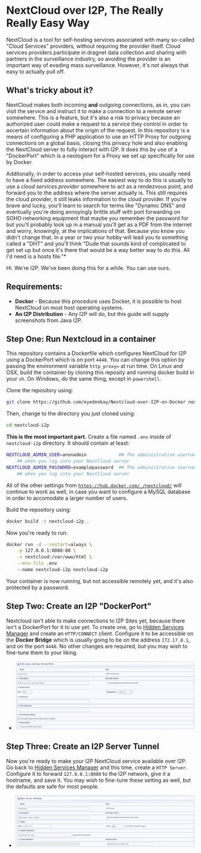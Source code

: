 NextCloud over I2P, The Really Really Easy Way
==============================================

NextCloud is a tool for self-hosting services associated with many
so-called "Cloud Services" providers, without requiring the provider itself.
Cloud services providers participate in dragnet data collection and sharing
with partners in the surveillance industry, so avoiding the provider is an
important way of evading mass surveillance. However, it's not always that easy
to actually pull off.

What's tricky about it?
-----------------------

NextCloud makes both incoming **and** outgoing connections, as in, you can visit
the service and instruct it to make a connection to a remote server somewhere.
This is a feature, but it's also a risk to privacy because an authorized
user could make a request to a service they control in order to ascertain
information about the origin of the request. In this repository is a means of
configuring a PHP application to use an HTTP Proxy for outgoing connections on a
global basis, closing this privacy hole and also enabling the NextCloud server to
fully interact with I2P. It does this by use of a "DockerPort" which is a
neologism for a Proxy we set up specifically for use by Docker.

Additonally, in order to access your self-hosted services, you usually need to
have a fixed address somewhere. The easiest way to do this is usually to
use a *cloud services provider* somewhere to act as a rendezvous point, and
forward you to the address where the server actually is. This still requires
the cloud provider, it still leaks information to the cloud provider. If
you're brave and lucky, you'll learn to search for terms like "Dynamic DNS"
and eventually you're doing annoyingly brittle stuff with port forwarding on SOHO
networking equipment that maybe you remember the password for but you'll probably
look up in a manual you'll get as a PDF from the internet and worry, knowingly, 
at the implications of that. Because you know you didn't change that. In a year or
two your hobby will lead you to something called a "DHT" and you'll think "Dude
that sounds kind of complicated to get set up but once it's there that would be a
way better way to do this. All I'd need is a hosts file."\*

Hi. We're I2P. We've been doing this for a while. You can use ours.

Requirements:
-------------

 - **Docker** - Because this procedure uses Docker, it is possible to host NextCloud on most
  host operating systems.
 - **An I2P Distribution** - Any I2P will do, but this guide will supply screenshots from Java
  I2P.

Step One: Run Nextcloud in a container
--------------------------------------

This repository contains a Dockerfile which configures NextCloud for I2P using
a DockerPort which is on port `4448`. You can change this option by passing the
environment variable `http_proxy=` at run time. On Linux and OSX, build the 
container by cloning this reposity and running docker build in your `sh`. On
Windows, do the same thing, except in `powershell`.

Clone the repository using:

```sh
git clone https://github.com/eyedeekay/Nextcloud-over-I2P-on-Docker nextcloud-i2p
```

Then, change to the directory you just cloned using:

```sh
cd nextcloud-i2p
```

**This is the most important part.** Create a file named `.env` inside of `nextcloud-i2p`
directory. It should contain at least:

```sh
NEXTCLOUD_ADMIN_USER=anonadmin            ## The administrative username you want to use
    ## when you log into your NextCloud server
NEXTCLOUD_ADMIN_PASSWORD=examplepassword  ## The administrative username you want to use
    ## when you log into your NextCloud server
```

All of the other settings from [`https://hub.docker.com/_/nextcloud/`](https://hub.docker.com/_/nextcloud/)
will continue to work as well, in case you want to configure a MySQL database in order
to accomodate a larger number of users.

Build the repository using:

```sh
docker build -t nextcloud-i2p .
```

Now you're ready to run:

```sh
docker run -d --restart=always \
    -p 127.0.0.1:8080:80 \
    -v nextcloud:/var/www/html \
    --env-file .env
    --name nextcloud-i2p nextcloud-i2p
```

Your container is now running, but not accessible remotely yet, and it's also protected by
a password.

Step Two: Create an I2P "DockerPort"
------------------------------------

Nextcloud isn't able to make connections to I2P Sites yet, because there isn't a
DockerPort for it to use yet. To create one, go to [Hidden Services Manager](http://127.0.0.1:7657/i2ptunnelmgr)
and create an `HTTP/CONNECT` client. Configure it to be accessible on the
**Docker Bridge** which is usually going to be on the address `172.17.0.1`, and
on the port `4448`. No other changes are required, but you may wish to fine-tune them
to your liking.

 - ![Example Configuration](DockerPort.png)

Step Three: Create an I2P Server Tunnel
---------------------------------------

Now you're ready to make your I2P NextCloud service available over I2P. Go back to
[Hidden Services Manager](http://127.0.0.1:7657/i2ptunnelmgr) and this time, create
a `HTTP Server`. Configure it to forward `127.0.0.1:8080` to the I2P network, give
it a hostname, and save it. You may wish to fine-tune these setting as well, but
the defaults are safe for most people.

 - ![Example Configuration](DockerServer.png)
